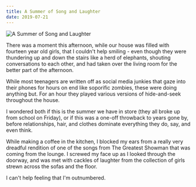 ```yaml
---
title: A Summer of Song and Laughter
date: 2019-07-21
---
```


![A Summer of Song and Laughter](https://source.unsplash.com/gp8BLyaTaA0/1600x900)

There was a moment this afternoon, while our house was filled with fourteen year old girls, that I couldn't help smiling - even though they were thundering up and down the stairs like a herd of elephants, shouting conversations to each other, and had taken over the living room for the better part of the afternoon.

While most teenagers are written off as social media junkies that gaze into their phones for hours on end like soporific zombies, these were doing anything but. For an hour they played various versions of hide-and-seek throughout the house.

I wondered both if this is the summer we have in store (they all broke up from school on Friday), or if this was a one-off throwback to years gone by, before relationships, hair, and clothes dominate everything they do, say, and even think.

While making a coffee in the kitchen, I blocked my ears from a really very dreadful rendition of one of the songs from The Greatest Showman that was coming from the lounge. I screwed my face up as I looked through the doorway, and was met with cackles of laughter from the collection of girls strewn across the sofas and the floor.

I can't help feeling that I'm outnumbered.